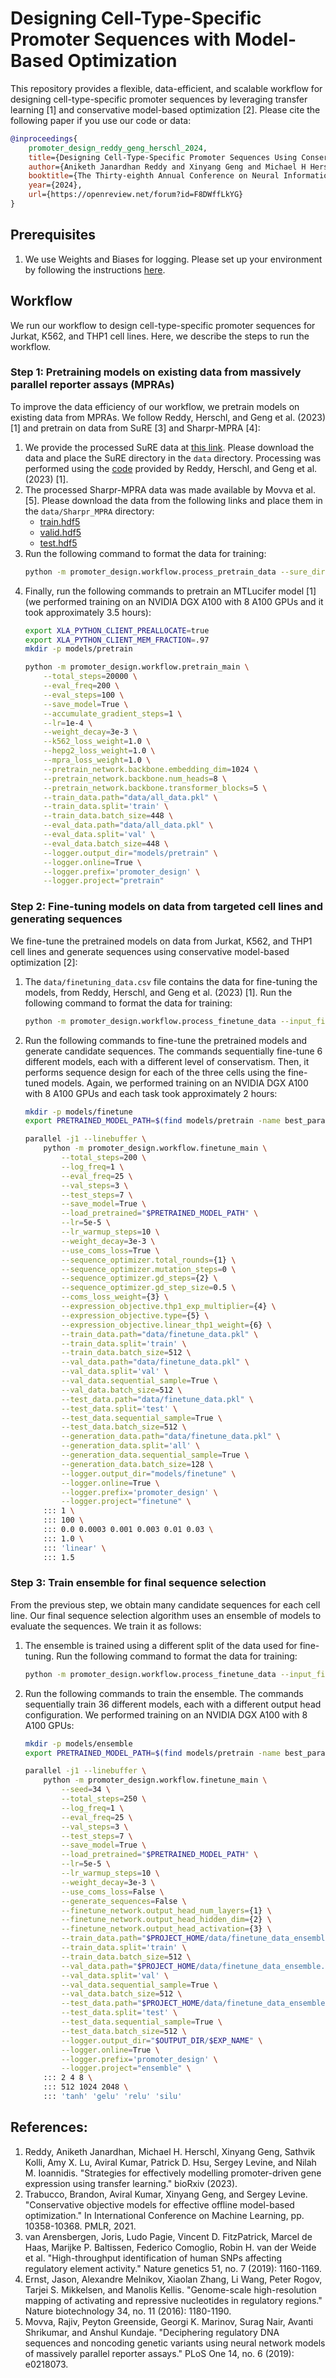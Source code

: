 # Designing Cell-Type-Specific Promoter Sequences with Model-Based Optimization

This repository provides a flexible, data-efficient, and scalable workflow for designing cell-type-specific promoter sequences by leveraging transfer learning [1] and conservative model-based optimization [2]. Please cite the following paper if you use our code or data:
```bibtex
@inproceedings{
    promoter_design_reddy_geng_herschl_2024,
    title={Designing Cell-Type-Specific Promoter Sequences Using Conservative Model-Based Optimization},
    author={Aniketh Janardhan Reddy and Xinyang Geng and Michael H Herschl and Sathvik Kolli and Aviral Kumar and Patrick D Hsu and Sergey Levine and Nilah M Ioannidis},
    booktitle={The Thirty-eighth Annual Conference on Neural Information Processing Systems},
    year={2024},
    url={https://openreview.net/forum?id=F8DWffLkYG}
}
```

## Prerequisites

1. We use Weights and Biases for logging. Please set up your environment by following the instructions [here](https://docs.wandb.ai/quickstart).

## Workflow

We run our workflow to design cell-type-specific promoter sequences for Jurkat, K562, and THP1 cell lines. Here, we describe the steps to run the workflow.

### Step 1: Pretraining models on existing data from massively parallel reporter assays (MPRAs)

To improve the data efficiency of our workflow, we pretrain models on existing data from MPRAs. We follow Reddy, Herschl, and Geng et al. (2023) [1] and pretrain on data from SuRE [3] and Sharpr-MPRA [4]:

1. We provide the processed SuRE data at [this link](https://huggingface.co/datasets/anikethjr/promoter_design/tree/main). Please download the data and place the SuRE directory in the `data` directory. Processing was performed using the [code](https://github.com/anikethjr/promoter_models/blob/main/promoter_modelling/dataloaders/SuRE.py) provided by Reddy, Herschl, and Geng et al. (2023) [1].
2. The processed Sharpr-MPRA data was made available by Movva et al. [5]. Please download the data from the following links and place them in the `data/Sharpr_MPRA` directory:
    - [train.hdf5](https://mitra.stanford.edu/kundaje/projects/mpra/data/train.hdf5)
    - [valid.hdf5](https://mitra.stanford.edu/kundaje/projects/mpra/data/valid.hdf5)
    - [test.hdf5](https://mitra.stanford.edu/kundaje/projects/mpra/data/test.hdf5)
3. Run the following command to format the data for training:
    ```bash
    python -m promoter_design.workflow.process_pretrain_data --sure_dir data/SuRE --mpra_dir data/Sharpr_MPRA --output_file data/all_data.pkl
    ```
4. Finally, run the following commands to pretrain an MTLucifer model [1] (we performed training on an NVIDIA DGX A100 with 8 A100 GPUs and it took approximately 3.5 hours):
    ```bash
    export XLA_PYTHON_CLIENT_PREALLOCATE=true
    export XLA_PYTHON_CLIENT_MEM_FRACTION=.97
    mkdir -p models/pretrain

    python -m promoter_design.workflow.pretrain_main \
        --total_steps=20000 \
        --eval_freq=200 \
        --eval_steps=100 \
        --save_model=True \
        --accumulate_gradient_steps=1 \
        --lr=1e-4 \
        --weight_decay=3e-3 \
        --k562_loss_weight=1.0 \
        --hepg2_loss_weight=1.0 \
        --mpra_loss_weight=1.0 \
        --pretrain_network.backbone.embedding_dim=1024 \
        --pretrain_network.backbone.num_heads=8 \
        --pretrain_network.backbone.transformer_blocks=5 \
        --train_data.path="data/all_data.pkl" \
        --train_data.split='train' \
        --train_data.batch_size=448 \
        --eval_data.path="data/all_data.pkl" \
        --eval_data.split='val' \
        --eval_data.batch_size=448 \
        --logger.output_dir="models/pretrain" \
        --logger.online=True \
        --logger.prefix='promoter_design' \
        --logger.project="pretrain"
    ```

### Step 2: Fine-tuning models on data from targeted cell lines and generating sequences

We fine-tune the pretrained models on data from Jurkat, K562, and THP1 cell lines and generate sequences using conservative model-based optimization [2]:

1. The `data/finetuning_data.csv` file contains the data for fine-tuning the models, from Reddy, Herschl, and Geng et al. (2023) [1]. Run the following command to format the data for training:
    ```bash
    python -m promoter_design.workflow.process_finetune_data --input_file data/finetuning_data.csv --output_file data/finetune_data.pkl
    ```

2. Run the following commands to fine-tune the pretrained models and generate candidate sequences. The commands sequentially fine-tune 6 different models, each with a different level of conservatism. Then, it performs sequence design for each of the three cells using the fine-tuned models. Again, we performed training on an NVIDIA DGX A100 with 8 A100 GPUs and each task took approximately 2 hours:
    ```bash
    mkdir -p models/finetune
    export PRETRAINED_MODEL_PATH=$(find models/pretrain -name best_params.pkl)

    parallel -j1 --linebuffer \
        python -m promoter_design.workflow.finetune_main \
            --total_steps=200 \
            --log_freq=1 \
            --eval_freq=25 \
            --val_steps=3 \
            --test_steps=7 \
            --save_model=True \
            --load_pretrained="$PRETRAINED_MODEL_PATH" \
            --lr=5e-5 \
            --lr_warmup_steps=10 \
            --weight_decay=3e-3 \
            --use_coms_loss=True \
            --sequence_optimizer.total_rounds={1} \
            --sequence_optimizer.mutation_steps=0 \
            --sequence_optimizer.gd_steps={2} \
            --sequence_optimizer.gd_step_size=0.5 \
            --coms_loss_weight={3} \
            --expression_objective.thp1_exp_multiplier={4} \
            --expression_objective.type={5} \
            --expression_objective.linear_thp1_weight={6} \
            --train_data.path="data/finetune_data.pkl" \
            --train_data.split='train' \
            --train_data.batch_size=512 \
            --val_data.path="data/finetune_data.pkl" \
            --val_data.split='val' \
            --val_data.sequential_sample=True \
            --val_data.batch_size=512 \
            --test_data.path="data/finetune_data.pkl" \
            --test_data.split='test' \
            --test_data.sequential_sample=True \
            --test_data.batch_size=512 \
            --generation_data.path="data/finetune_data.pkl" \
            --generation_data.split='all' \
            --generation_data.sequential_sample=True \
            --generation_data.batch_size=128 \
            --logger.output_dir="models/finetune" \
            --logger.online=True \
            --logger.prefix='promoter_design' \
            --logger.project="finetune" \
        ::: 1 \
        ::: 100 \
        ::: 0.0 0.0003 0.001 0.003 0.01 0.03 \
        ::: 1.0 \
        ::: 'linear' \
        ::: 1.5
    ```

### Step 3: Train ensemble for final sequence selection

From the previous step, we obtain many candidate sequences for each cell line. Our final sequence selection algorithm uses an ensemble of models to evaluate the sequences. We train it as follows:

1. The ensemble is trained using a different split of the data used for fine-tuning. Run the following command to format the data for training:
    ```bash
    python -m promoter_design.workflow.process_finetune_data --input_file data/finetuning_data_ensemble.csv --output_file data/finetune_data_ensemble.pkl
    ```

2. Run the following commands to train the ensemble. The commands sequentially train 36 different models, each with a different output head configuration. We performed training on an NVIDIA DGX A100 with 8 A100 GPUs:
    ```bash
    mkdir -p models/ensemble
    export PRETRAINED_MODEL_PATH=$(find models/pretrain -name best_params.pkl)

    parallel -j1 --linebuffer \
        python -m promoter_design.workflow.finetune_main \
            --seed=34 \
            --total_steps=250 \
            --log_freq=1 \
            --eval_freq=25 \
            --val_steps=3 \
            --test_steps=7 \
            --save_model=True \
            --load_pretrained="$PRETRAINED_MODEL_PATH" \
            --lr=5e-5 \
            --lr_warmup_steps=10 \
            --weight_decay=3e-3 \
            --use_coms_loss=False \
            --generate_sequences=False \
            --finetune_network.output_head_num_layers={1} \
            --finetune_network.output_head_hidden_dim={2} \
            --finetune_network.output_head_activation={3} \
            --train_data.path="$PROJECT_HOME/data/finetune_data_ensemble.pkl" \
            --train_data.split='train' \
            --train_data.batch_size=512 \
            --val_data.path="$PROJECT_HOME/data/finetune_data_ensemble.pkl" \
            --val_data.split='val' \
            --val_data.sequential_sample=True \
            --val_data.batch_size=512 \
            --test_data.path="$PROJECT_HOME/data/finetune_data_ensemble.pkl" \
            --test_data.split='test' \
            --test_data.sequential_sample=True \
            --test_data.batch_size=512 \
            --logger.output_dir="$OUTPUT_DIR/$EXP_NAME" \
            --logger.online=True \
            --logger.prefix='promoter_design' \
            --logger.project="ensemble" \
        ::: 2 4 8 \
        ::: 512 1024 2048 \
        ::: 'tanh' 'gelu' 'relu' 'silu'
    ```

## References:
1. Reddy, Aniketh Janardhan, Michael H. Herschl, Xinyang Geng, Sathvik Kolli, Amy X. Lu, Aviral Kumar, Patrick D. Hsu, Sergey Levine, and Nilah M. Ioannidis. "Strategies for effectively modelling promoter-driven gene expression using transfer learning." bioRxiv (2023).
2. Trabucco, Brandon, Aviral Kumar, Xinyang Geng, and Sergey Levine. "Conservative objective models for effective offline model-based optimization." In International Conference on Machine Learning, pp. 10358-10368. PMLR, 2021.
3. van Arensbergen, Joris, Ludo Pagie, Vincent D. FitzPatrick, Marcel de Haas, Marijke P. Baltissen, Federico Comoglio, Robin H. van der Weide et al. "High-throughput identification of human SNPs affecting regulatory element activity." Nature genetics 51, no. 7 (2019): 1160-1169.
4. Ernst, Jason, Alexandre Melnikov, Xiaolan Zhang, Li Wang, Peter Rogov, Tarjei S. Mikkelsen, and Manolis Kellis. "Genome-scale high-resolution mapping of activating and repressive nucleotides in regulatory regions." Nature biotechnology 34, no. 11 (2016): 1180-1190.
5. Movva, Rajiv, Peyton Greenside, Georgi K. Marinov, Surag Nair, Avanti Shrikumar, and Anshul Kundaje. "Deciphering regulatory DNA sequences and noncoding genetic variants using neural network models of massively parallel reporter assays." PLoS One 14, no. 6 (2019): e0218073.